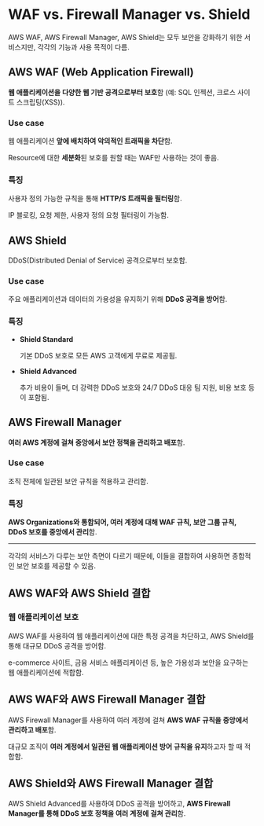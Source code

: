 # WAF vs. Firewall Manager vs. Shield

AWS WAF, AWS Firewall Manager, AWS Shield는 모두 보안을 강화하기 위한 서비스지만, 각각의 기능과 사용 목적이 다름.

## AWS WAF (Web Application Firewall)

**웹 애플리케이션을 다양한 웹 기반 공격으로부터 보호**함 (예: SQL 인젝션, 크로스 사이트 스크립팅(XSS)).

### Use case

웹 애플리케이션 **앞에 배치하여 악의적인 트래픽을 차단**함.

Resource에 대한 **세분화**된 보호를 원할 때는 WAF만 사용하는 것이 좋음.

### 특징

사용자 정의 가능한 규칙을 통해 **HTTP/S 트래픽을 필터링**함. 

IP 블로킹, 요청 제한, 사용자 정의 요청 필터링이 가능함.

## AWS Shield

DDoS(Distributed Denial of Service) 공격으로부터 보호함.

### Use case

주요 애플리케이션과 데이터의 가용성을 유지하기 위해 **DDoS 공격을 방어**함.

### 특징

* **Shield Standard**

    기본 DDoS 보호로 모든 AWS 고객에게 무료로 제공됨.

* **Shield Advanced**

    추가 비용이 들며, 더 강력한 DDoS 보호와 24/7 DDoS 대응 팀 지원, 비용 보호 등이 포함됨.

## AWS Firewall Manager

**여러 AWS 계정에 걸쳐 중앙에서 보안 정책을 관리하고 배포**함.

### Use case

조직 전체에 일관된 보안 규칙을 적용하고 관리함.

### 특징

**AWS Organizations와 통합되어, 여러 계정에 대해 WAF 규칙, 보안 그룹 규칙, DDoS 보호를 중앙에서 관리**함.


-----------------------

각각의 서비스가 다루는 보안 측면이 다르기 때문에, 이들을 결합하여 사용하면 종합적인 보안 보호를 제공할 수 있음.

## AWS WAF와 AWS Shield 결합

### 웹 애플리케이션 보호

AWS WAF를 사용하여 웹 애플리케이션에 대한 특정 공격을 차단하고, AWS Shield를 통해 대규모 DDoS 공격을 방어함.

e-commerce 사이트, 금융 서비스 애플리케이션 등, 높은 가용성과 보안을 요구하는 웹 애플리케이션에 적합함.

## AWS WAF와 AWS Firewall Manager 결합

AWS Firewall Manager를 사용하여 여러 계정에 걸쳐 **AWS WAF 규칙을 중앙에서 관리하고 배포**함.

대규모 조직이 **여러 계정에서 일관된 웹 애플리케이션 방어 규칙을 유지**하고자 할 때 적합함.

## AWS Shield와 AWS Firewall Manager 결합

AWS Shield Advanced를 사용하여 DDoS 공격을 방어하고, **AWS Firewall Manager를 통해 DDoS 보호 정책을 여러 계정에 걸쳐 관리**함.
